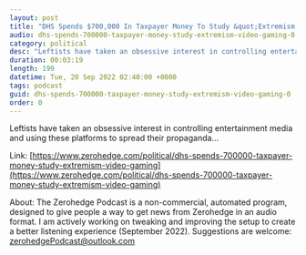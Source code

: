 ```yaml
---
layout: post
title: "DHS Spends $700,000 In Taxpayer Money To Study &quot;Extremism In Video Gaming&quot;"
audio: dhs-spends-700000-taxpayer-money-study-extremism-video-gaming-0
category: political
desc: "Leftists have taken an obsessive interest in controlling entertainment media and using these platforms to spread their propaganda..."
duration: 00:03:19
length: 199
datetime: Tue, 20 Sep 2022 02:40:00 +0000
tags: podcast
guid: dhs-spends-700000-taxpayer-money-study-extremism-video-gaming-0
order: 0
---
```

Leftists have taken an obsessive interest in controlling entertainment media and using these platforms to spread their propaganda...

Link: [https://www.zerohedge.com/political/dhs-spends-700000-taxpayer-money-study-extremism-video-gaming](https://www.zerohedge.com/political/dhs-spends-700000-taxpayer-money-study-extremism-video-gaming)

About: The Zerohedge Podcast is a non-commercial, automated program, designed to give people a way to get news from Zerohedge in an audio format.  I am actively working on tweaking and improving the setup to create a better listening experience (September 2022).  Suggestions are welcome: [zerohedgePodcast@outlook.com](mailto:zerohedgePodcast@outlook.com)